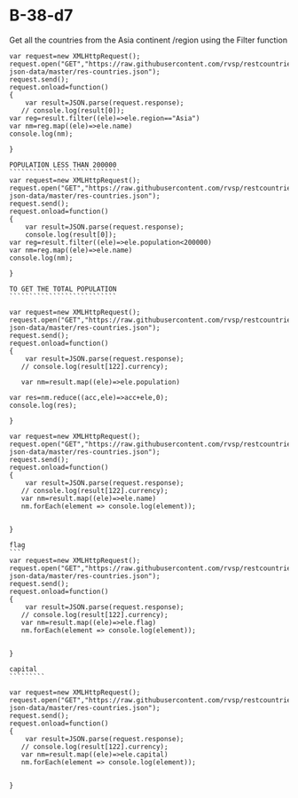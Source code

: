 # B-38-d7


<!DOCTYPE html>
<html lang="en">
<head>
    <meta charset="UTF-8">
    <meta http-equiv="X-UA-Compatible" content="IE=edge">
    <meta name="viewport" content="width=device-width, initial-scale=1.0">
    <title>Document</title>
</head>
<body>
  <script src="script.js"></script>
</body>
</html>

Get all the countries from the Asia continent /region using the Filter function
```````````````````````````````````````````````````````````````````````````````
var request=new XMLHttpRequest();
request.open("GET","https://raw.githubusercontent.com/rvsp/restcountries-json-data/master/res-countries.json");
request.send();
request.onload=function()
{
    var result=JSON.parse(request.response);
   // console.log(result[0]);
var reg=result.filter((ele)=>ele.region=="Asia")
var nm=reg.map((ele)=>ele.name)
console.log(nm);

}

POPULATION LESS THAN 200000
````````````````````````````
var request=new XMLHttpRequest();
request.open("GET","https://raw.githubusercontent.com/rvsp/restcountries-json-data/master/res-countries.json");
request.send();
request.onload=function()
{
    var result=JSON.parse(request.response);
    console.log(result[0]);
var reg=result.filter((ele)=>ele.population<200000)
var nm=reg.map((ele)=>ele.name)
console.log(nm);

}

TO GET THE TOTAL POPULATION 
```````````````````````````

var request=new XMLHttpRequest();
request.open("GET","https://raw.githubusercontent.com/rvsp/restcountries-json-data/master/res-countries.json");
request.send();
request.onload=function()
{
    var result=JSON.parse(request.response);
   // console.log(result[122].currency);
   
   var nm=result.map((ele)=>ele.population)

var res=nm.reduce((acc,ele)=>acc+ele,0);
console.log(res);

}

var request=new XMLHttpRequest();
request.open("GET","https://raw.githubusercontent.com/rvsp/restcountries-json-data/master/res-countries.json");
request.send();
request.onload=function()
{
    var result=JSON.parse(request.response);
   // console.log(result[122].currency);
   var nm=result.map((ele)=>ele.name)
   nm.forEach(element => console.log(element));


}

flag
````
var request=new XMLHttpRequest();
request.open("GET","https://raw.githubusercontent.com/rvsp/restcountries-json-data/master/res-countries.json");
request.send();
request.onload=function()
{
    var result=JSON.parse(request.response);
   // console.log(result[122].currency);
   var nm=result.map((ele)=>ele.flag)
   nm.forEach(element => console.log(element));


}

capital
`````````

var request=new XMLHttpRequest();
request.open("GET","https://raw.githubusercontent.com/rvsp/restcountries-json-data/master/res-countries.json");
request.send();
request.onload=function()
{
    var result=JSON.parse(request.response);
   // console.log(result[122].currency);
   var nm=result.map((ele)=>ele.capital)
   nm.forEach(element => console.log(element));


}

